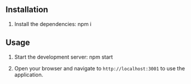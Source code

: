## Installation

1. Install the dependencies:
   npm i

## Usage

1. Start the development server:
   npm start

2. Open your browser and navigate to `http://localhost:3001` to use the application.
